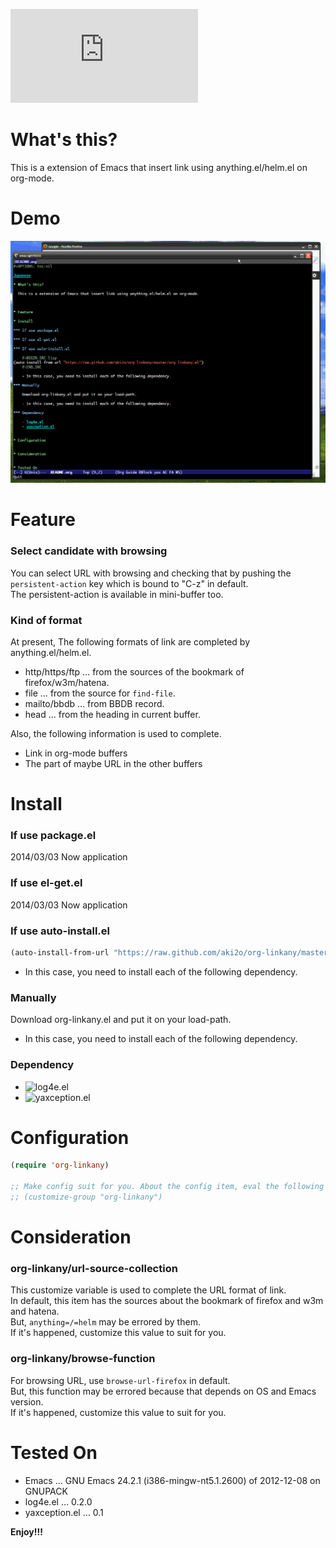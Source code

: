 ![Japanese](https://github.com/aki2o/org-linkany/blob/master/README-ja.md)

# What's this?

This is a extension of Emacs that insert link using anything.el/helm.el on org-mode.  

# Demo

![demo](image/demo.gif)

# Feature

### Select candidate with browsing

You can select URL with browsing and checking that by pushing the `persistent-action` key
which is bound to "C-z" in default.  
The persistent-action is available in mini-buffer too.  

### Kind of format

At present, The following formats of link are completed by anything.el/helm.el.  
-   http/https/ftp &#x2026; from the sources of the bookmark of firefox/w3m/hatena.
-   file &#x2026; from the source for `find-file`.
-   mailto/bbdb &#x2026; from BBDB record.
-   head &#x2026; from the heading in current buffer.

Also, the following information is used to complete.  

-   Link in org-mode buffers
-   The part of maybe URL in the other buffers

# Install

### If use package.el

2014/03/03 Now application

### If use el-get.el

2014/03/03 Now application

### If use auto-install.el

```lisp
(auto-install-from-url "https://raw.github.com/aki2o/org-linkany/master/org-linkany.el")
```
-   In this case, you need to install each of the following dependency.

### Manually

Download org-linkany.el and put it on your load-path.  
-   In this case, you need to install each of the following dependency.

### Dependency

-   ![log4e.el](https://github.com/aki2o/log4e)
-   ![yaxception.el](https://github.com/aki2o/yaxception)

# Configuration

```lisp
(require 'org-linkany)

;; Make config suit for you. About the config item, eval the following sexp.
;; (customize-group "org-linkany")
```

# Consideration

### org-linkany/url-source-collection

This customize variable is used to complete the URL format of link.  
In default, this item has the sources about the bookmark of firefox and w3m and hatena.  
But, `anything=/=helm` may be errored by them.  
If it's happened, customize this value to suit for you.  

### org-linkany/browse-function

For browsing URL, use `browse-url-firefox` in default.  
But, this function may be errored because that depends on OS and Emacs version.  
If it's happened, customize this value to suit for you.  

# Tested On

-   Emacs &#x2026; GNU Emacs 24.2.1 (i386-mingw-nt5.1.2600) of 2012-12-08 on GNUPACK
-   log4e.el &#x2026; 0.2.0
-   yaxception.el &#x2026; 0.1

**Enjoy!!!**
